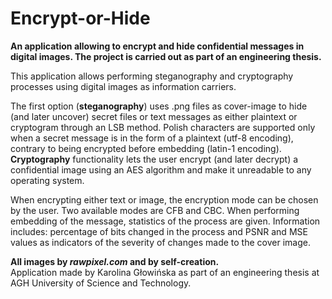 # Encrypt-or-Hide
**An application allowing to encrypt and hide confidential messages in digital images. The project is carried out as part of an engineering thesis.**

This application allows performing steganography and cryptography processes using digital images as information carriers.

The first option (**steganography**) uses .png files as cover-image to hide (and later uncover) secret files or text messages as either plaintext or cryptogram through an LSB method. Polish characters are supported only when a secret message is in the form of a plaintext (utf-8 encoding), contrary to being encrypted before embedding (latin-1 encoding).
</br>**Cryptography** functionality lets the user encrypt (and later decrypt) a confidential image using an AES algorithm and make it unreadable to any operating system.

When encrypting either text or image, the encryption mode can be chosen by the user. Two available modes are CFB and CBC.
When performing embedding of the message, statistics of the process are given. Information includes: percentage of bits changed in the process and PSNR and MSE values as indicators of the severity of changes made to the cover image.

**All images by *rawpixel.com* and by self-creation.**</br>
Application made by Karolina Głowińska as part of an engineering thesis at AGH University of Science and Technology.
